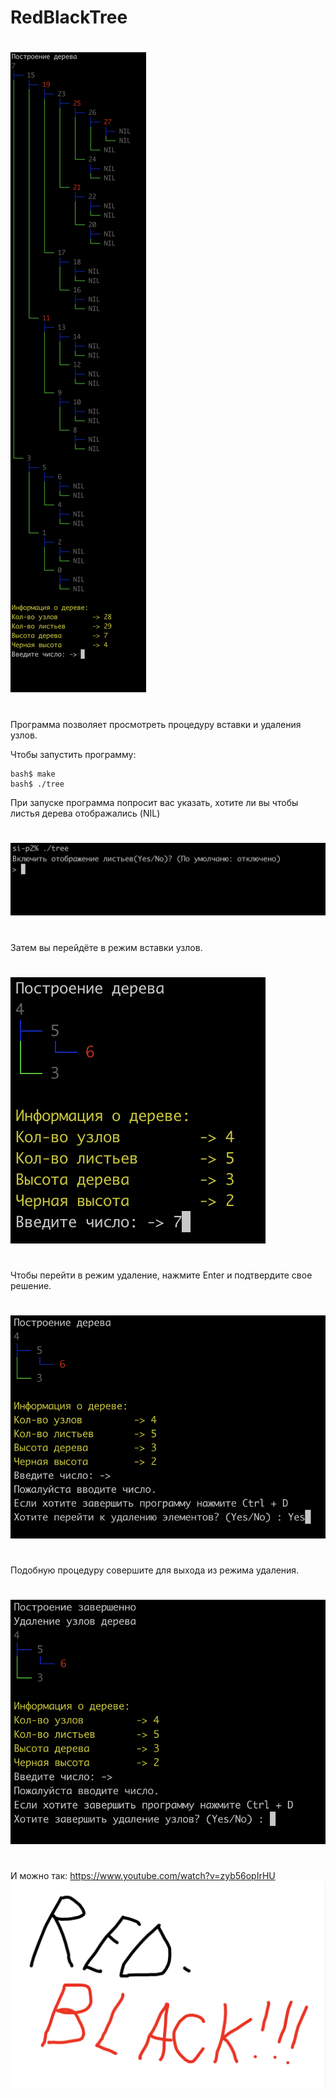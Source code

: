 # RedBlackTree
#
<img src="https://github.com/mlikt/RedBlackTree/blob/master/Image/Preview.png"></img>
#
Программа позволяет просмотреть процедуру вставки и удаления узлов.


Чтобы запустить программу:

    bash$ make
    bash$ ./tree

При запуске программа попросит вас указать, хотите ли вы чтобы листья дерева отображались (NIL) 
#
<img src="https://github.com/mlikt/RedBlackTree/blob/master/Image/ListOnOrOff.png"></img>
#
Затем вы перейдёте в режим вставки узлов.
#
<img src="https://github.com/mlikt/RedBlackTree/blob/master/Image/CreateTree.png"></img>
#
Чтобы перейти в режим удаление, нажмите Enter и подтвердите свое решение.
#
<img src="https://github.com/mlikt/RedBlackTree/blob/master/Image/1.png"></img>
#
Подобную процедуру совершите для выхода из режима удаления.
#
<img src="https://github.com/mlikt/RedBlackTree/blob/master/Image/2.png"></img>
#
И можно так: https://www.youtube.com/watch?v=zyb56opIrHU
[![Watch the video](https://github.com/mlikt/RedBlackTree/blob/master/Image/RedBlack.png)](https://www.youtube.com/watch?v=zyb56opIrHU)
